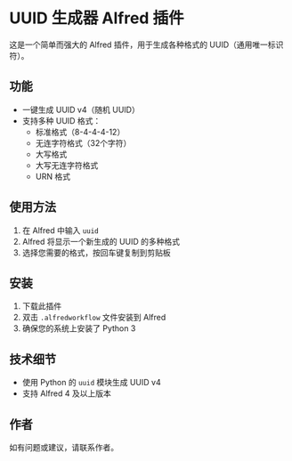 # UUID 生成器 Alfred 插件

这是一个简单而强大的 Alfred 插件，用于生成各种格式的 UUID（通用唯一标识符）。

## 功能

- 一键生成 UUID v4（随机 UUID）
- 支持多种 UUID 格式：
  - 标准格式（8-4-4-4-12）
  - 无连字符格式（32个字符）
  - 大写格式
  - 大写无连字符格式
  - URN 格式

## 使用方法

1. 在 Alfred 中输入 `uuid`
2. Alfred 将显示一个新生成的 UUID 的多种格式
3. 选择您需要的格式，按回车键复制到剪贴板

## 安装

1. 下载此插件
2. 双击 `.alfredworkflow` 文件安装到 Alfred
3. 确保您的系统上安装了 Python 3

## 技术细节

- 使用 Python 的 `uuid` 模块生成 UUID v4
- 支持 Alfred 4 及以上版本

## 作者

如有问题或建议，请联系作者。
